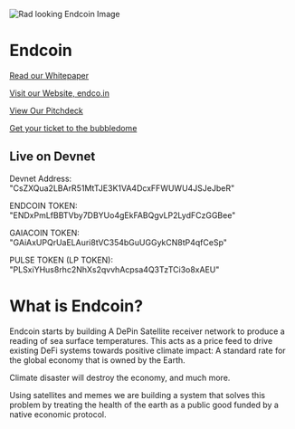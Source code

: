 ![Rad looking Endcoin Image](https://gcdnb.pbrd.co/images/MOyZaxX4iiKc.png?o=1)
# Endcoin

[Read our Whitepaper](https://github.com/pulse-on-climate/endcoin-whitepaper)


[Visit our Website, endco.in](https://endco.in)

[View Our Pitchdeck](https://docs.google.com/presentation/d/1wmM081OB3MX4Lon5AklayJu_sGj8PTRRzXQSUto6Zg8/edit#slide=id.g28a8b58795f_2_760)


[Get your ticket to the bubbledome](https://www.youtube.com/watch?v=cvvLgBricRM)

## Live on Devnet

Devnet Address: "CsZXQua2LBArR51MtTJE3K1VA4DcxFFWUWU4JSJeJbeR"  

ENDCOIN TOKEN: "ENDxPmLfBBTVby7DBYUo4gEkFABQgvLP2LydFCzGGBee"  

GAIACOIN TOKEN: "GAiAxUPQrUaELAuri8tVC354bGuUGGykCN8tP4qfCeSp"  

PULSE TOKEN (LP TOKEN): "PLSxiYHus8rhc2NhXs2qvvhAcpsa4Q3TzTCi3o8xAEU"  

# What is Endcoin? 
Endcoin starts by building A DePin Satellite receiver network to produce a reading of sea surface temperatures. This acts as a price feed to drive existing DeFi systems towards positive climate impact: A standard rate for the global economy that is owned by the Earth.


Climate disaster will destroy the economy, and much more.


Using satellites and memes we are building a system that solves this problem by treating the health of the earth as a public good funded by a native economic protocol.
